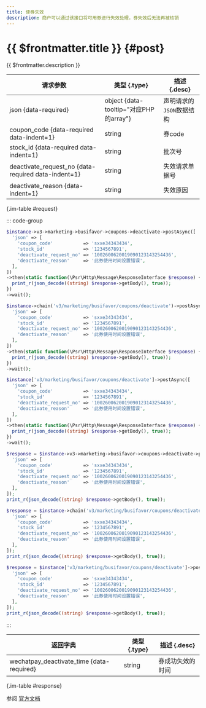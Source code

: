 ```yaml
---
title: 使券失效
description: 商户可以通过该接口将可用券进行失效处理，券失效后无法再被核销
---
```


# {{ $frontmatter.title }} {#post}

{{ $frontmatter.description }}

| 请求参数 | 类型 {.type} | 描述 {.desc}
| --- | --- | ---
| json {data-required} | object {data-tooltip="对应PHP的array"} | 声明请求的`JSON`数据结构
| coupon_code {data-required data-indent=1} | string | 券code
| stock_id {data-required data-indent=1} | string | 批次号
| deactivate_request_no {data-required data-indent=1} | string | 失效请求单据号
| deactivate_reason {data-indent=1} | string | 失效原因

{.im-table #request}

::: code-group

```php [异步纯链式]
$instance->v3->marketing->busifavor->coupons->deactivate->postAsync([
  'json' => [
    'coupon_code'           => 'sxxe34343434',
    'stock_id'              => '1234567891',
    'deactivate_request_no' => '1002600620019090123143254436',
    'deactivate_reason'     => '此券使用时间设置错误',
  ],
])
->then(static function(\Psr\Http\Message\ResponseInterface $response) {
  print_r(json_decode((string) $response->getBody(), true));
})
->wait();
```

```php [异步声明式]
$instance->chain('v3/marketing/busifavor/coupons/deactivate')->postAsync([
  'json' => [
    'coupon_code'           => 'sxxe34343434',
    'stock_id'              => '1234567891',
    'deactivate_request_no' => '1002600620019090123143254436',
    'deactivate_reason'     => '此券使用时间设置错误',
  ],
])
->then(static function(\Psr\Http\Message\ResponseInterface $response) {
  print_r(json_decode((string) $response->getBody(), true));
})
->wait();
```

```php [异步属性式]
$instance['v3/marketing/busifavor/coupons/deactivate']->postAsync([
  'json' => [
    'coupon_code'           => 'sxxe34343434',
    'stock_id'              => '1234567891',
    'deactivate_request_no' => '1002600620019090123143254436',
    'deactivate_reason'     => '此券使用时间设置错误',
  ],
])
->then(static function(\Psr\Http\Message\ResponseInterface $response) {
  print_r(json_decode((string) $response->getBody(), true));
})
->wait();
```

```php [同步纯链式]
$response = $instance->v3->marketing->busifavor->coupons->deactivate->post([
  'json' => [
    'coupon_code'           => 'sxxe34343434',
    'stock_id'              => '1234567891',
    'deactivate_request_no' => '1002600620019090123143254436',
    'deactivate_reason'     => '此券使用时间设置错误',
  ],
]);
print_r(json_decode((string) $response->getBody(), true));
```

```php [同步声明式]
$response = $instance->chain('v3/marketing/busifavor/coupons/deactivate')->post([
  'json' => [
    'coupon_code'           => 'sxxe34343434',
    'stock_id'              => '1234567891',
    'deactivate_request_no' => '1002600620019090123143254436',
    'deactivate_reason'     => '此券使用时间设置错误',
  ],
]);
print_r(json_decode((string) $response->getBody(), true));
```

```php [同步属性式]
$response = $instance['v3/marketing/busifavor/coupons/deactivate']->post([
  'json' => [
    'coupon_code'           => 'sxxe34343434',
    'stock_id'              => '1234567891',
    'deactivate_request_no' => '1002600620019090123143254436',
    'deactivate_reason'     => '此券使用时间设置错误',
  ],
]);
print_r(json_decode((string) $response->getBody(), true));
```

:::

| 返回字典 | 类型 {.type} | 描述 {.desc}
| --- | --- | ---
| wechatpay_deactivate_time {data-required} | string | 券成功失效的时间

{.im-table #response}

参阅 [官方文档](https://pay.weixin.qq.com/wiki/doc/apiv3/apis/chapter9_2_14.shtml)

